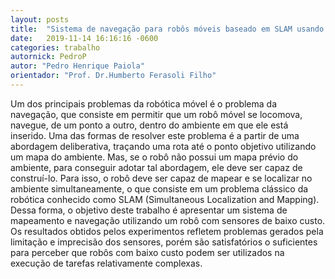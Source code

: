 ```yaml
---
layout: posts
title:  "Sistema de navegação para robôs móveis baseado em SLAM usando sensores de baixo custo"
date:   2019-11-14 16:16:16 -0600
categories: trabalho
autornick: PedroP
autor: "Pedro Henrique Paiola"
orientador: "Prof. Dr.Humberto Ferasoli Filho"
---
```

Um dos principais problemas da robótica móvel é o problema da navegação, que consiste em permitir que um robô móvel se locomova, navegue, de um ponto a outro, dentro do ambiente em que ele está inserido. Uma das formas de resolver este problema é a partir de uma abordagem deliberativa, traçando uma rota até o ponto objetivo utilizando um mapa do ambiente. Mas, se o robô não possui um mapa prévio do ambiente, para conseguir adotar tal abordagem, ele deve ser capaz de construí-lo. Para isso, o robô deve ser capaz de mapear e se localizar no ambiente simultaneamente, o que consiste em um problema clássico da robótica conhecido como SLAM (Simultaneous Localization and Mapping). Dessa forma, o objetivo deste trabalho é apresentar um sistema de mapeamento e navegação utilizando um robô com sensores de baixo custo. Os resultados obtidos pelos experimentos refletem problemas gerados pela limitação e imprecisão dos sensores, porém são satisfatórios o suficientes para perceber que robôs com baixo custo podem ser utilizados na execução de tarefas relativamente complexas.

